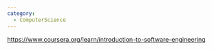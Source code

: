 ```yaml
---
category:
  - ComputerScience
---
```


https://www.coursera.org/learn/introduction-to-software-engineering